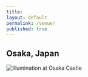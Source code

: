 ```yaml
---
title:
layout: default
permalink: /venue/
published: true
---
```


## Osaka, Japan


![Illumination at Osaka Castle](../../assets/images/osaka.png)